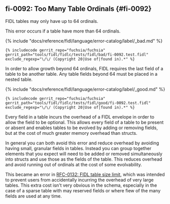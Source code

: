 ## fi-0092: Too Many Table Ordinals {#fi-0092}

FIDL tables may only have up to 64 ordinals.

This error occurs if a table have more than 64 ordinals.

{% include "docs/reference/fidl/language/error-catalog/label/_bad.md" %}

```fidl
{% includecode gerrit_repo="fuchsia/fuchsia" gerrit_path="tools/fidl/fidlc/tests/fidl/bad/fi-0092.test.fidl" exclude_regexp="\/\/ (Copyright 20|Use of|found in).*" %}
```

In order to allow growth beyond 64 ordinals, FIDL requires the last field of a
table to be another table. Any table fields beyond 64 must be placed in a nested
table.

{% include "docs/reference/fidl/language/error-catalog/label/_good.md" %}

```fidl
{% includecode gerrit_repo="fuchsia/fuchsia" gerrit_path="tools/fidl/fidlc/tests/fidl/good/fi-0092.test.fidl" exclude_regexp="\/\/ (Copyright 20|Use of|found in).*" %}
```

Every field in a table incurs the overhead of a FIDL envelope in order to allow
the field to be optional. This allows every field of a table to be present or
absent and enables tables to be evolved by adding or removing fields, but at the
cost of much greater memory overhead than structs.

In general you can both avoid this error and reduce overhead by avoiding having
small, granular fields in tables. Instead you can group together elements that
you expect will need to be added or removed simultaneously into structs and use
those as the fields of the table. This reduces overhead and avoid running out of
ordinals at the cost of some evolvability.

This became an error in [RFC-0132: FIDL table size
limit](/docs/contribute/governance/rfcs/0132_fidl_table_size_limit.md),
which was intended to prevent users from accidentally incurring the overhead of
very large tables. This extra cost isn't very obvious in the schema, especially
in the case of a sparse table with may reserved fields or where fiew of the many
fields are used at any time.
